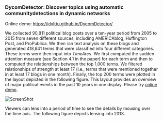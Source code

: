 ### DycomDetector: Discover topics using automatic communitydetections in dynamic networks

Online demo:  https://idvlttu.github.io/DycomDetector/

We collected 90,811 political blog posts over a ten-year period from 2005 to 2015 from seven different sources, including AMERICAblog, Huffington Post, and ProPublica. We then ran text analysis on these blogs and generated 418,641 terms that were classified into four different categories. These terms were then input into *TimeArcs*. We first computed the sudden attention measure (see Section 4.1 in the paper) for each term and then to computed the relationships between the top 1,000 terms. We filtered relationships of strength at least 17 (i.e., terms that were mentioned together in at least 17 blogs in one month). Finally, the top 200 terms were plotted in the layout depicted in the following figure. This layout provides an overview of major political events in the past 10 years in one display. Please try [online demo](http://www2.cs.uic.edu/~tdang/TimeArcs/Text/).

![ScreenShot](https://github.com/iDataVisualizationLab/DycomDetector/blob/master/images/Figure1.png)

Viewers can lens into a period of time to see the details by mousing over the time axis. The following figure depicts lensing into 2013. 












